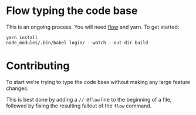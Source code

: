 # Flow typing the code base

This is an ongoing process. You will need [flow](https://flow.org/) and yarn. To get started:

```
yarn install
node_modules/.bin/babel login/ --watch --out-dir build
```

# Contributing

To start we're trying to type the code base without making any large
feature changes.

This is best done by adding a `// @flow` line to the beginning of a
file, followed by fixing the resulting fallout of the `flow` command.

